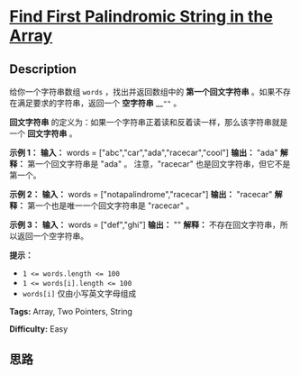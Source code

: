 # [Find First Palindromic String in the Array][title]

## Description

给你一个字符串数组 `words` ，找出并返回数组中的 **第一个回文字符串** 。如果不存在满足要求的字符串，返回一个 **空字符串** __`""`
。

**回文字符串** 的定义为：如果一个字符串正着读和反着读一样，那么该字符串就是一个 **回文字符串** 。



**示例 1：**
            **输入：** words = ["abc","car","ada","racecar","cool"]    **输出：** "ada"    **解释：** 第一个回文字符串是 "ada" 。    注意，"racecar" 也是回文字符串，但它不是第一个。    

**示例 2：**
            **输入：** words = ["notapalindrome","racecar"]    **输出：** "racecar"    **解释：** 第一个也是唯一一个回文字符串是 "racecar" 。    

**示例 3：**
            **输入：** words = ["def","ghi"]    **输出：** ""    **解释：** 不存在回文字符串，所以返回一个空字符串。    



**提示：**

  * `1 <= words.length <= 100`
  * `1 <= words[i].length <= 100`
  * `words[i]` 仅由小写英文字母组成


**Tags:** Array, Two Pointers, String

**Difficulty:** Easy

## 思路

[title]: https://leetcode-cn.com/problems/find-first-palindromic-string-in-the-array
